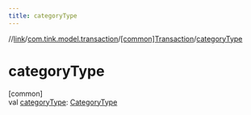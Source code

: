 ```yaml
---
title: categoryType
---
```

//[link](../../../index.html)/[com.tink.model.transaction](../index.html)/[[common]Transaction](index.html)/[categoryType](category-type.html)



# categoryType



[common]\
val [categoryType](category-type.html): [CategoryType](../[common]-category-type/index.html)




